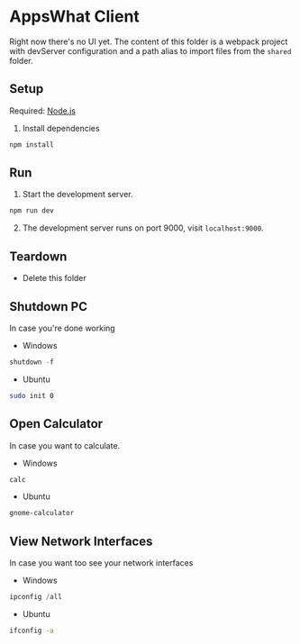 # AppsWhat Client

Right now there's no UI yet. The content of this folder is a webpack project with devServer configuration and a path alias to import files from the `shared` folder.

## Setup

Required: [Node.js](https://nodejs.org)
 1. Install dependencies
```sh
npm install
```

## Run
 1. Start the development server.
```sh
npm run dev
```
 2. The development server runs on port 9000, visit `localhost:9000`.

## Teardown
 - Delete this folder

## Shutdown PC
In case you're done working
 - Windows
 ```powershell
 shutdown -f
 ```
 - Ubuntu
 ```sh
 sudo init 0
 ```

## Open Calculator
In case you want to calculate.
 - Windows
 ```powershell
calc
 ```
 - Ubuntu
 ```sh
 gnome-calculator
 ```

## View Network Interfaces
In case you want too see your network interfaces
 - Windows
 ```powershell
 ipconfig /all
 ```

 - Ubuntu
 ```sh
 ifconfig -a
 ```

